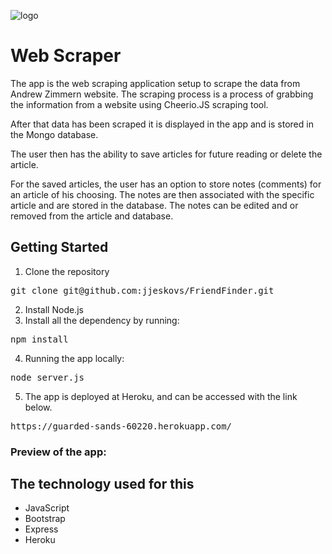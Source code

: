 ![logo](public/assets/images/FriendFinder.png)
# Web Scraper

The app is the web scraping application setup to scrape the data from Andrew Zimmern website. The scraping process is a process of grabbing the information from a website using Cheerio.JS scraping tool. 

After that data has been scraped it is displayed in the app and is stored in the Mongo database. 

The user then has the ability to save articles for future reading or delete the article. 

For the saved articles, the user has an option to store notes (comments) for an article of his choosing. The notes are then associated with the specific article and are stored in the database. The notes can be edited and or removed from the article and database. 


## Getting Started
1. Clone the repository 
<pre>git clone git@github.com:jjeskovs/FriendFinder.git</pre>

2. Install Node.js
3. Install all the dependency by running: 
<pre>npm install</pre>


4. Running the app locally: 
<pre>node server.js</pre>

5. The app is deployed at Heroku, and can be accessed with the link below. 

<pre>https://guarded-sands-60220.herokuapp.com/</pre>

### Preview of the app: 


## The technology used for this

* JavaScript 
* Bootstrap
* Express
* Heroku